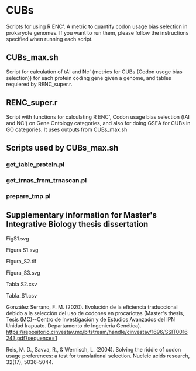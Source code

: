 # CUBs

Scripts for using R ENC'. A metric to quantify codon usage bias selection in prokaryote genomes. If you want to run them, please follow the instructions specified when running each script.

## CUBs_max.sh
Script for calculation of tAI and Nc' (metrics for CUBs (Codon usege bias selection)) for each protein coding gene given a genome, and tables requiered by RENC_super.r.

## RENC_super.r
Script with functions for calculating R ENC', Codon usage bias selection (tAI and NC') on Gene Ontology categories, and also for doing GSEA for CUBs in GO categories. It uses outputs from CUBs_max.sh

## Scripts used by CUBs_max.sh

### get_table_protein.pl

### get_trnas_from_trnascan.pl

### prepare_tmp.pl


## Supplementary information for Master's Integrative Biology thesis dissertation

FigS1.svg

Figura S1.svg

Figura_S2.tif

Figura_S3.svg

Tabla S2.csv

Tabla_S1.csv


González Serrano, F. M. (2020). Evolución de la eficiencia traduccional debido a la selección del uso de codones en procariotas (Master's thesis, Tesis (MC)--Centro de Investigación y de Estudios Avanzados del IPN Unidad Irapuato. Departamento de Ingeniería Genética). https://repositorio.cinvestav.mx/bitstream/handle/cinvestav/1696/SSIT0016243.pdf?sequence=1

Reis, M. D., Savva, R., & Wernisch, L. (2004). Solving the riddle of codon usage preferences: a test for translational selection. 
Nucleic acids research, 32(17), 5036-5044.
